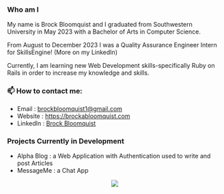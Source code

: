 ### Who am I

My name is Brock Bloomquist and I graduated from Southwestern University in May 2023 with a
Bachelor of Arts in Computer Science.

From August to December 2023 I was a Quality Assurance Engineer Intern for SkillsEngine! (More on my LinkedIn)

Currently, I am learning new Web Development skills-specifically Ruby on Rails in order to increase my knowledge and skills.

### 📫 How to contact me:

- Email : [brockbloomquist1@gmail.com](brockbloomquist1@gmail.com)
- Website : <https://brockabloomquist.com>
- LinkedIn : [Brock Bloomquist](https://www.linkedin.com/in/brockbloomquist/)

### Projects Currently in Development

- Alpha Blog : a Web Application with Authentication used to write and post Articles
- MessageMe : a Chat App

<p align="center"><a href="https://github.com/anuraghazra/github-readme-stats">
  <img align="center" src="https://github-readme-stats.vercel.app/api?username=brockbloomquist&show_icons=true&theme=synthwave" />
</a></p>
